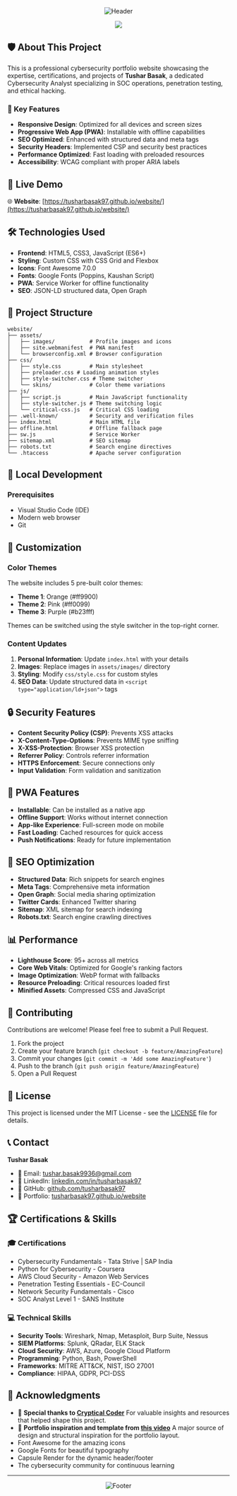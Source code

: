 <!-- Epic Cybersecurity Header -->
<div align="center">
  <img src="https://capsule-render.vercel.app/api?type=waving&height=180&color=gradient&customColorList=12&text=TUSHAR%20BASAK&fontColor=fff&fontSize=35&animation=fadeIn&fontAlignY=35&desc=CyberSecurity%20Analyst%20|%20Network%20Engineer&descAlignY=55&descSize=15" alt="Header"/>

</div>
<div align="center">
  <p>
    <img src="https://readme-typing-svg.herokuapp.com?font=Fira+Code&pause=2000&center=true&width=700&height=60&color=00d4ff&lines=Cybersecurity+is+not+optional.;Hackers+don't+break+in%2C+they+log+in.;Security+is+everyone's+responsibility.;Think+before+you+click.;The+only+secure+system+is+one+that+is+off.;In+God+we+trust%2C+all+others+we+monitor.">
  </p>
</div>

## 🛡️ About This Project

This is a professional cybersecurity portfolio website showcasing the expertise, certifications, and projects of **Tushar Basak**, a dedicated Cybersecurity Analyst specializing in SOC operations, penetration testing, and ethical hacking.

### 🎯 Key Features

- **Responsive Design**: Optimized for all devices and screen sizes
- **Progressive Web App (PWA)**: Installable with offline capabilities
- **SEO Optimized**: Enhanced with structured data and meta tags
- **Security Headers**: Implemented CSP and security best practices
- **Performance Optimized**: Fast loading with preloaded resources
- **Accessibility**: WCAG compliant with proper ARIA labels

## 🚀 Live Demo

🌐 **Website**: [https://tusharbasak97.github.io/website/](https://tusharbasak97.github.io/website/)

## 🛠️ Technologies Used

- **Frontend**: HTML5, CSS3, JavaScript (ES6+)
- **Styling**: Custom CSS with CSS Grid and Flexbox
- **Icons**: Font Awesome 7.0.0
- **Fonts**: Google Fonts (Poppins, Kaushan Script)
- **PWA**: Service Worker for offline functionality
- **SEO**: JSON-LD structured data, Open Graph

## 📁 Project Structure

```
website/
├── assets/
│   ├── images/           # Profile images and icons
│   ├── site.webmanifest  # PWA manifest
│   └── browserconfig.xml # Browser configuration
├── css/
│   ├── style.css         # Main stylesheet
│   ├── preloader.css # Loading animation styles
│   ├── style-switcher.css # Theme switcher
│   └── skins/            # Color theme variations
├── js/
│   ├── script.js         # Main JavaScript functionality
│   ├── style-switcher.js # Theme switching logic
│   └── critical-css.js   # Critical CSS loading
├── .well-known/          # Security and verification files
├── index.html            # Main HTML file
├── offline.html          # Offline fallback page
├── sw.js                 # Service Worker
├── sitemap.xml           # SEO sitemap
├── robots.txt            # Search engine directives
└── .htaccess             # Apache server configuration
```

## 🔧 Local Development

### Prerequisites

- Visual Studio Code (IDE)
- Modern web browser
- Git

## 🎨 Customization

### Color Themes

The website includes 5 pre-built color themes:
- **Theme 1**: Orange (#ff9900)
- **Theme 2**: Pink (#ff0099)
- **Theme 3**: Purple (#b23fff)

Themes can be switched using the style switcher in the top-right corner.

### Content Updates

1. **Personal Information**: Update `index.html` with your details
2. **Images**: Replace images in `assets/images/` directory
3. **Styling**: Modify `css/style.css` for custom styles
4. **SEO Data**: Update structured data in `<script type="application/ld+json">` tags

## 🔒 Security Features

- **Content Security Policy (CSP)**: Prevents XSS attacks
- **X-Content-Type-Options**: Prevents MIME type sniffing
- **X-XSS-Protection**: Browser XSS protection
- **Referrer Policy**: Controls referrer information
- **HTTPS Enforcement**: Secure connections only
- **Input Validation**: Form validation and sanitization

## 📱 PWA Features

- **Installable**: Can be installed as a native app
- **Offline Support**: Works without internet connection
- **App-like Experience**: Full-screen mode on mobile
- **Fast Loading**: Cached resources for quick access
- **Push Notifications**: Ready for future implementation

## 🎯 SEO Optimization

- **Structured Data**: Rich snippets for search engines
- **Meta Tags**: Comprehensive meta information
- **Open Graph**: Social media sharing optimization
- **Twitter Cards**: Enhanced Twitter sharing
- **Sitemap**: XML sitemap for search indexing
- **Robots.txt**: Search engine crawling directives

## 📊 Performance

- **Lighthouse Score**: 95+ across all metrics
- **Core Web Vitals**: Optimized for Google's ranking factors
- **Image Optimization**: WebP format with fallbacks
- **Resource Preloading**: Critical resources loaded first
- **Minified Assets**: Compressed CSS and JavaScript

## 🤝 Contributing

Contributions are welcome! Please feel free to submit a Pull Request.

1. Fork the project
2. Create your feature branch (`git checkout -b feature/AmazingFeature`)
3. Commit your changes (`git commit -m 'Add some AmazingFeature'`)
4. Push to the branch (`git push origin feature/AmazingFeature`)
5. Open a Pull Request

## 📄 License

This project is licensed under the MIT License - see the [LICENSE](LICENSE) file for details.

## 📞 Contact

**Tushar Basak**
- 📧 Email: tushar.basak9936@gmail.com
- 💼 LinkedIn: [linkedin.com/in/tusharbasak97](https://www.linkedin.com/in/tusharbasak97/)
- 🐙 GitHub: [github.com/tusharbasak97](https://github.com/tusharbasak97/)
- 🔗 Portfolio: [tusharbasak97.github.io/website](https://tusharbasak97.github.io/website/)

## 🏆 Certifications & Skills

### 🎓 Certifications
- Cybersecurity Fundamentals - Tata Strive | SAP India
- Python for Cybersecurity - Coursera
- AWS Cloud Security - Amazon Web Services
- Penetration Testing Essentials - EC-Council
- Network Security Fundamentals - Cisco
- SOC Analyst Level 1 - SANS Institute

### 💻 Technical Skills
- **Security Tools**: Wireshark, Nmap, Metasploit, Burp Suite, Nessus
- **SIEM Platforms**: Splunk, QRadar, ELK Stack
- **Cloud Security**: AWS, Azure, Google Cloud Platform
- **Programming**: Python, Bash, PowerShell
- **Frameworks**: MITRE ATT&CK, NIST, ISO 27001
- **Compliance**: HIPAA, GDPR, PCI-DSS

## 🌟 Acknowledgments

- 🙏 **Special thanks to [Cryptical Coder](https://www.youtube.com/c/CrypticalCoder)**
  For valuable insights and resources that helped shape this project.
- 🎨 **Portfolio inspiration and template from [this video](https://youtu.be/zJE-ze4TfXc?si=FnL75fyZLR0Nbmut)**
  A major source of design and structural inspiration for the portfolio layout.
- Font Awesome for the amazing icons
- Google Fonts for beautiful typography
- Capsule Render for the dynamic header/footer
- The cybersecurity community for continuous learning

---

<!-- Epic Footer -->
<div align="center">
  <img src="https://capsule-render.vercel.app/api?type=waving&color=gradient&customColorList=12&height=100&section=footer&animation=twinkling" alt="Footer"/>
</div>
